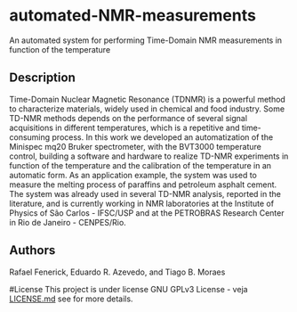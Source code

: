 # automated-NMR-measurements
An automated system for performing Time-Domain NMR measurements in function of the temperature

## Description
Time-Domain Nuclear Magnetic Resonance (TDNMR) is a powerful method to characterize materials, widely used in chemical and food industry. Some TD-NMR methods depends on the performance of several signal acquisitions in different temperatures, which is a repetitive and time-consuming process. In this work we developed an automatization of the Minispec mq20 Bruker spectrometer, with the BVT3000 temperature control, building a software and hardware to realize TD-NMR experiments in function of the temperature and the calibration of the temperature in an automatic form. As an application example, the system was used to measure the melting process of paraffins and petroleum asphalt cement. The system was already used in several TD-NMR analysis, reported in the literature, and is currently working in NMR laboratories at the Institute of Physics of São Carlos - IFSC/USP and at the PETROBRAS Research Center in Rio de Janeiro - CENPES/Rio.

## Authors
Rafael Fenerick, Eduardo R. Azevedo, and Tiago B. Moraes

#License
This project is under license GNU GPLv3 License - veja [LICENSE.md](LICENSE.md) see for more details.
